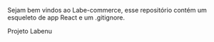 Sejam bem vindos ao Labe-commerce, esse repositório contém um esqueleto de app React e um .gitignore.

Projeto Labenu 
